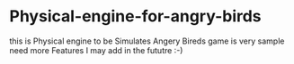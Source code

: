 # Physical-engine-for-angry-birds
this is Physical engine to be Simulates Angery Bireds game is very sample  need more Features I may add in the fututre :-)
